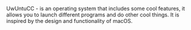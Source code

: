 UwUntuCC - is an operating system that includes some cool features, it allows you to launch different programs and do other cool things. It is inspired by the design and functionality of macOS.
